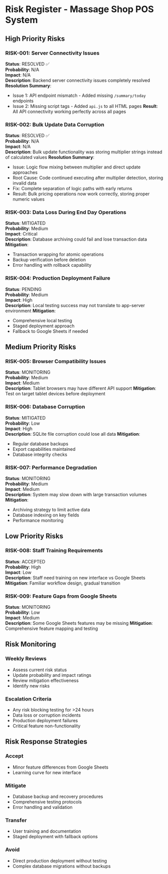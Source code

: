 # Risk Register - Massage Shop POS System

## High Priority Risks

### RISK-001: Server Connectivity Issues
**Status**: RESOLVED ✅  
**Probability**: N/A  
**Impact**: N/A  
**Description**: Backend server connectivity issues completely resolved
**Resolution Summary**: 
- Issue 1: API endpoint mismatch - Added missing `/summary/today` endpoints
- Issue 2: Missing script tags - Added `api.js` to all HTML pages
**Result**: All API connectivity working perfectly across all pages

### RISK-002: Bulk Update Data Corruption
**Status**: RESOLVED ✅  
**Probability**: N/A  
**Impact**: N/A  
**Description**: Bulk update functionality was storing multiplier strings instead of calculated values
**Resolution Summary**:
- Issue: Logic flow mixing between multiplier and direct update approaches
- Root Cause: Code continued executing after multiplier detection, storing invalid data
- Fix: Complete separation of logic paths with early returns
- Result: Bulk pricing operations now work correctly, storing proper numeric values

### RISK-003: Data Loss During End Day Operations
**Status**: MITIGATED  
**Probability**: Medium  
**Impact**: Critical  
**Description**: Database archiving could fail and lose transaction data
**Mitigation**: 
- Transaction wrapping for atomic operations
- Backup verification before deletion
- Error handling with rollback capability

### RISK-004: Production Deployment Failure
**Status**: PENDING  
**Probability**: Medium  
**Impact**: High  
**Description**: Local testing success may not translate to app-server environment
**Mitigation**: 
- Comprehensive local testing
- Staged deployment approach
- Fallback to Google Sheets if needed

## Medium Priority Risks

### RISK-005: Browser Compatibility Issues
**Status**: MONITORING  
**Probability**: Medium  
**Impact**: Medium  
**Description**: Tablet browsers may have different API support
**Mitigation**: Test on target tablet devices before deployment

### RISK-006: Database Corruption
**Status**: MITIGATED  
**Probability**: Low  
**Impact**: High  
**Description**: SQLite file corruption could lose all data
**Mitigation**: 
- Regular database backups
- Export capabilities maintained
- Database integrity checks

### RISK-007: Performance Degradation
**Status**: MONITORING  
**Probability**: Medium  
**Impact**: Medium  
**Description**: System may slow down with large transaction volumes
**Mitigation**: 
- Archiving strategy to limit active data
- Database indexing on key fields
- Performance monitoring

## Low Priority Risks

### RISK-008: Staff Training Requirements
**Status**: ACCEPTED  
**Probability**: High  
**Impact**: Low  
**Description**: Staff need training on new interface vs Google Sheets
**Mitigation**: Familiar workflow design, gradual transition

### RISK-009: Feature Gaps from Google Sheets
**Status**: MONITORING  
**Probability**: Low  
**Impact**: Medium  
**Description**: Some Google Sheets features may be missing
**Mitigation**: Comprehensive feature mapping and testing

## Risk Monitoring

### Weekly Reviews
- Assess current risk status
- Update probability and impact ratings
- Review mitigation effectiveness
- Identify new risks

### Escalation Criteria
- Any risk blocking testing for >24 hours
- Data loss or corruption incidents
- Production deployment failures
- Critical feature non-functionality

## Risk Response Strategies

### Accept
- Minor feature differences from Google Sheets
- Learning curve for new interface

### Mitigate  
- Database backup and recovery procedures
- Comprehensive testing protocols
- Error handling and validation

### Transfer
- User training and documentation
- Staged deployment with fallback options

### Avoid
- Direct production deployment without testing
- Complex database migrations without backups
